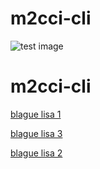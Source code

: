 # m2cci-cli

![test image](/image/profil.jpg)

# m2cci-cli

[blague lisa 1](../src/blague_lisa_1)

[blague lisa 3](../src/blague_lisa_3)

[blague lisa 2](../src/blague_lisa_2)